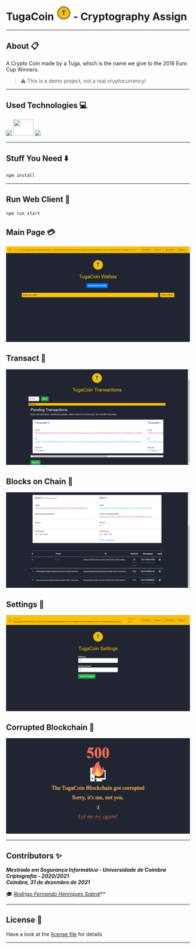 # TugaCoin <img width="40" height="40" src="src/tugacoin.svg"> - Cryptography Assign

___

##    About :clipboard:
A Crypto Coin made by a Tuga, which is the name we give to the 2016 Euro Cup Winners.

> ⚠️
> This is a demo project, not a real cryptocurrency!

___

## Used Technologies :computer:

<img src="https://img.icons8.com/fluency/48/000000/node-js.png"/>
<img width="55" height="45" src="https://upload.wikimedia.org/wikipedia/commons/b/b2/Bootstrap_logo.svg">
<img src="https://img.icons8.com/fluency/48/000000/visual-studio-code-2019.png"/>

___

##    Stuff You Need :arrow_down:

```bash
npm install
```

___

##    Run Web Client :running:

```bash
npm run start
```

##    Main Page :credit_card:

![Main Page](screenshots/main_page.png)

##    Transact :money_with_wings:


![Transactions Pages](screenshots/transactions_page.png)

##    Blocks on Chain :link:

![Blockchain Page](screenshots/blockchain_page.png)

##    Settings :wrench:

![Settings Page](screenshots/settings_page.png)

##    Corrupted Blockchain :rotating_light:

![Error Page](screenshots/error_page.png)

___

## **Contributors** :sparkles:

<html><i><b> Mestrado em Segurança Informática - Universidade de Coimbra<br>
Criptografia - 2020/2021 <br>
Coimbra, 31 de dezembro de 2021
</b></i></html>

:mortar_board: *[Rodrigo Fernando Henriques Sobral](https://github.com/RodrigoSobral2000)***

___

## License :link:
Have a look at the [license file](../LICENSE) for details
___